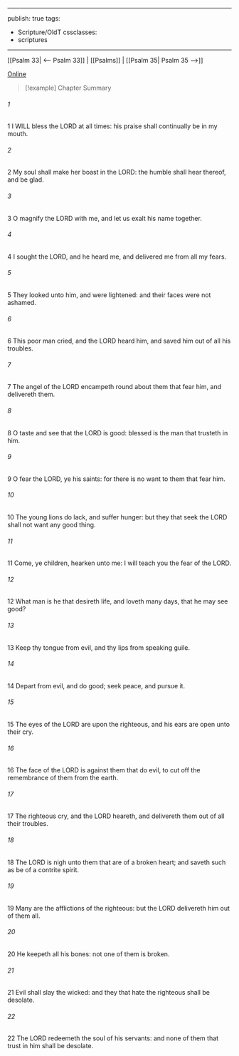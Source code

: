 

---
publish: true
tags:
  - Scripture/OldT
cssclasses:
  - scriptures
---
[[Psalm 33| <-- Psalm 33]] | [[Psalms]] | [[Psalm 35| Psalm 35 -->]]

[Online](https://churchofjesuschrist.org/study/scriptures/ot/ps/34?lang=eng)

>[!example] Chapter Summary
>
###### 1
1 I WILL bless the LORD at all times: his praise shall continually be in my mouth.
###### 2
2 My soul shall make her boast in the LORD: the humble shall hear thereof, and be glad.
###### 3
3 O magnify the LORD with me, and let us exalt his name together.
###### 4
4 I sought the LORD, and he heard me, and delivered me from all my fears.
###### 5
5 They looked unto him, and were lightened: and their faces were not ashamed.
###### 6
6 This poor man cried, and the LORD heard him, and saved him out of all his troubles.
###### 7
7 The angel of the LORD encampeth round about them that fear him, and delivereth them.
###### 8
8 O taste and see that the LORD is good: blessed is the man that trusteth in him.
###### 9
9 O fear the LORD, ye his saints: for there is no want to them that fear him.
###### 10
10 The young lions do lack, and suffer hunger: but they that seek the LORD shall not want any good thing.
###### 11
11 Come, ye children, hearken unto me: I will teach you the fear of the LORD.
###### 12
12 What man is he that desireth life, and loveth many days, that he may see good?
###### 13
13 Keep thy tongue from evil, and thy lips from speaking guile.
###### 14
14 Depart from evil, and do good; seek peace, and pursue it.
###### 15
15 The eyes of the LORD are upon the righteous, and his ears are open unto their cry.
###### 16
16 The face of the LORD is against them that do evil, to cut off the remembrance of them from the earth.
###### 17
17 The righteous cry, and the LORD heareth, and delivereth them out of all their troubles.
###### 18
18 The LORD is nigh unto them that are of a broken heart; and saveth such as be of a contrite spirit.
###### 19
19 Many are the afflictions of the righteous: but the LORD delivereth him out of them all.
###### 20
20 He keepeth all his bones: not one of them is broken.
###### 21
21 Evil shall slay the wicked: and they that hate the righteous shall be desolate.
###### 22
22 The LORD redeemeth the soul of his servants: and none of them that trust in him shall be desolate.



